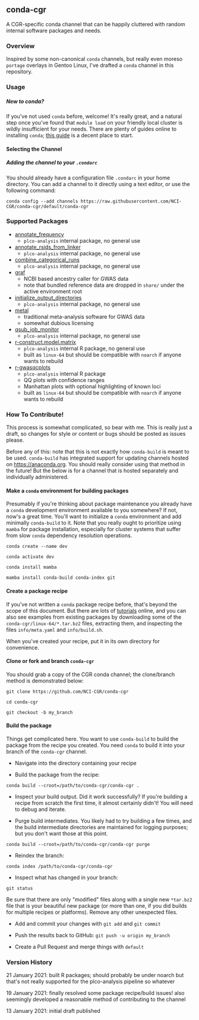 ## conda-cgr

A CGR-specific conda channel that can be happily cluttered with
random internal software packages and needs.

### Overview

Inspired by some non-canonical `conda` channels, but really even moreso
`portage` overlays in Gentoo Linux, I've drafted a `conda` channel in this
repository.

### Usage

##### New to conda?

If you've not used `conda` before, welcome! It's really great, and a natural
step once you've found that `module load` on your friendly local cluster is
wildly insufficient for your needs. There are plenty of guides online to 
installing `conda`; [this guide](https://bioconda.github.io/user/install.html)
is a decent place to start.

#### Selecting the Channel

##### Adding the channel to your `.condarc`

You should already have a configuration file `.condarc` in your home directory.
You can add a channel to it directly using a text editor, or use the following command:

`conda config --add channels https://raw.githubusercontent.com/NCI-CGR/conda-cgr/default/conda-cgr`

### Supported Packages

- [annotate_frequency](https://github.com/NCI-CGR/annotate_frequency)
  - `plco-analysis` internal package, no general use
- [annotate_rsids_from_linker](https://github.com/NCI-CGR/annotate_rsids_from_linker)
  - `plco-analysis` internal package, no general use
- [combine_categorical_runs](https://github.com/NCI-CGR/combine_categorical_runs)
  - `plco-analysis` internal package, no general use
- [graf](https://github.com/ncbi/graf)
  - NCBI based ancestry caller for GWAS data
  - note that bundled reference data are dropped in `share/` under the active environment root
- [initialize_output_directories](https://github.com/NCI-CGR/initialize_output_directories)
  - `plco-analysis` internal package, no general use
- [metal](http://csg.sph.umich.edu/abecasis/Metal/index.html)
  - traditional meta-analysis software for GWAS data
  - somewhat dubious licensing
- [qsub_job_monitor](https://github.com/NCI-CGR/qsub_job_monitor)
  - `plco-analysis` internal package, no general use
- [r-construct.model.matrix](https://github.com/NCI-CGR/construct.model.matrix)
  - `plco-analysis` internal R package, no general use
  - built as `linux-64` but should be compatible with `noarch` if anyone wants to rebuild
- [r-gwasqcplots](https::github.com/cpalmer718/gwasqcplots)
  - `plco-analysis` internal R package
  - QQ plots with confidence ranges
  - Manhattan plots with optional highlighting of known loci
  - built as `linux-64` but should be compatible with `noarch` if anyone wants to rebuild

### How To Contribute!

This process is somewhat complicated, so bear with me. This is really just a draft,
so changes for style or content or bugs should be posted as issues please.

Before any of this: note that this is not exactly how `conda-build` is meant to be
used. `conda-build` has integrated support for updating channels hosted on https://anaconda.org.
You should really consider using that method in the future! But the below is 
for a channel that is hosted separately and individually administered.

#### Make a `conda` environment for building packages

Presumably if you're thinking about package maintenance you already have a `conda` development
environment available to you somewhere? If not, now's a great time. You'll want to initialize
a `conda` environment and add minimally `conda-build` to it. Note that you really ought to
prioritize using `mamba` for package installation, especially for cluster systems that
suffer from slow `conda` dependency resolution operations.

`conda create --name dev`

`conda activate dev`

`conda install mamba`

`mamba install conda-build conda-index git`

#### Create a package recipe

If you've not written a `conda` package recipe before, that's beyond the scope of this document.
But there are lots of [tutorials](https://docs.conda.io/projects/conda-build/en/latest/concepts/recipe.html) 
online, and you can also see examples from existing packages
by downloading some of the `conda-cgr/linux-64/*.tar.bz2` files, extracting them, and inspecting
the files `info/meta.yaml` and `info/build.sh`.

When you've created your recipe, put it in its own directory for convenience.

#### Clone or fork and branch `conda-cgr`

You should grab a copy of the CGR conda channel; the clone/branch method is demonstrated below:

`git clone https://github.com/NCI-CGR/conda-cgr`

`cd conda-cgr`

`git checkout -b my_branch`

#### Build the package

Things get complicated here. You want to use `conda-build` to build the package from the recipe
you created. You need `conda` to build it into your branch of the `conda-cgr` channel.

- Navigate into the directory containing your recipe

- Build the package from the recipe:

`conda build --croot=/path/to/conda-cgr/conda-cgr .`

- Inspect your build output. Did it work successfully? If you're building a recipe from scratch
the first time, it almost certainly didn't! You will need to debug and iterate.

- Purge build intermediates. You likely had to try building a few times, and the build intermediate
directories are maintained for logging purposes; but you don't want those at this point.

`conda build --croot=/path/to/conda-cgr/conda-cgr purge`

- Reindex the branch:

`conda index /path/to/conda-cgr/conda-cgr`

- Inspect what has changed in your branch:

`git status`

Be sure that there are only "modified" files along with a single new `*tar.bz2` file that is your
beautiful new package (or more than one, if you did builds for multiple recipes or platforms). Remove
any other unexpected files.

- Add and commit your changes with `git add` and `git commit`

- Push the results back to GitHub: `git push -u origin my_branch`

- Create a Pull Request and merge things with `default`

### Version History

21 January 2021: built R packages; should probably be under noarch but that's not really supported
for the plco-analysis pipeline so whatever

19 January 2021: finally resolved some package recipe/build issues! also seemingly developed
a reasonable method of contributing to the channel

13 January 2021: initial draft published
